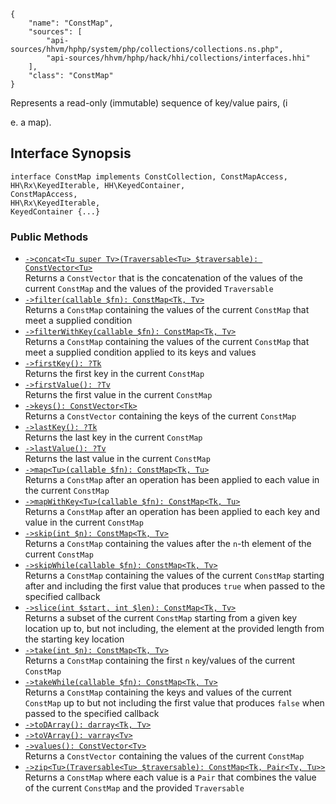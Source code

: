 ``` yamlmeta
{
    "name": "ConstMap",
    "sources": [
        "api-sources/hhvm/hphp/system/php/collections/collections.ns.php",
        "api-sources/hhvm/hphp/hack/hhi/collections/interfaces.hhi"
    ],
    "class": "ConstMap"
}
```




Represents a read-only (immutable) sequence of key/value pairs, (i




e. a map).




## Interface Synopsis




``` Hack
interface ConstMap implements ConstCollection, ConstMapAccess, HH\Rx\KeyedIterable, HH\KeyedContainer,                                     ConstMapAccess,                                     HH\Rx\KeyedIterable,                                     KeyedContainer {...}
```




### Public Methods




+ [` ->concat<Tu super Tv>(Traversable<Tu> $traversable): ConstVector<Tu> `](</hack/reference/interface/ConstMap/concat/>)\
  Returns a `` ConstVector `` that is the concatenation of the values of the
  current ``` ConstMap ``` and the values of the provided ```` Traversable ````
+ [` ->filter(callable $fn): ConstMap<Tk, Tv> `](</hack/reference/interface/ConstMap/filter/>)\
  Returns a `` ConstMap `` containing the values of the current ``` ConstMap ``` that
  meet a supplied condition
+ [` ->filterWithKey(callable $fn): ConstMap<Tk, Tv> `](</hack/reference/interface/ConstMap/filterWithKey/>)\
  Returns a `` ConstMap `` containing the values of the current ``` ConstMap ``` that
  meet a supplied condition applied to its keys and values
+ [` ->firstKey(): ?Tk `](</hack/reference/interface/ConstMap/firstKey/>)\
  Returns the first key in the current `` ConstMap ``
+ [` ->firstValue(): ?Tv `](</hack/reference/interface/ConstMap/firstValue/>)\
  Returns the first value in the current `` ConstMap ``
+ [` ->keys(): ConstVector<Tk> `](</hack/reference/interface/ConstMap/keys/>)\
  Returns a `` ConstVector `` containing the keys of the current ``` ConstMap ```
+ [` ->lastKey(): ?Tk `](</hack/reference/interface/ConstMap/lastKey/>)\
  Returns the last key in the current `` ConstMap ``
+ [` ->lastValue(): ?Tv `](</hack/reference/interface/ConstMap/lastValue/>)\
  Returns the last value in the current `` ConstMap ``
+ [` ->map<Tu>(callable $fn): ConstMap<Tk, Tu> `](</hack/reference/interface/ConstMap/map/>)\
  Returns a `` ConstMap `` after an operation has been applied to each value in
  the current ``` ConstMap ```
+ [` ->mapWithKey<Tu>(callable $fn): ConstMap<Tk, Tu> `](</hack/reference/interface/ConstMap/mapWithKey/>)\
  Returns a `` ConstMap `` after an operation has been applied to each key and
  value in the current ``` ConstMap ```
+ [` ->skip(int $n): ConstMap<Tk, Tv> `](</hack/reference/interface/ConstMap/skip/>)\
  Returns a `` ConstMap `` containing the values after the ``` n ```-th element of the
  current ```` ConstMap ````
+ [` ->skipWhile(callable $fn): ConstMap<Tk, Tv> `](</hack/reference/interface/ConstMap/skipWhile/>)\
  Returns a `` ConstMap `` containing the values of the current ``` ConstMap ```
  starting after and including the first value that produces ```` true ```` when
  passed to the specified callback
+ [` ->slice(int $start, int $len): ConstMap<Tk, Tv> `](</hack/reference/interface/ConstMap/slice/>)\
  Returns a subset of the current `` ConstMap `` starting from a given key
  location up to, but not including, the element at the provided length from
  the starting key location
+ [` ->take(int $n): ConstMap<Tk, Tv> `](</hack/reference/interface/ConstMap/take/>)\
  Returns a `` ConstMap `` containing the first ``` n ``` key/values of the current
  ```` ConstMap ````
+ [` ->takeWhile(callable $fn): ConstMap<Tk, Tv> `](</hack/reference/interface/ConstMap/takeWhile/>)\
  Returns a `` ConstMap `` containing the keys and values of the current
  ``` ConstMap ``` up to but not including the first value that produces ```` false ````
  when passed to the specified callback
+ [` ->toDArray(): darray<Tk, Tv> `](</hack/reference/interface/ConstMap/toDArray/>)
+ [` ->toVArray(): varray<Tv> `](</hack/reference/interface/ConstMap/toVArray/>)
+ [` ->values(): ConstVector<Tv> `](</hack/reference/interface/ConstMap/values/>)\
  Returns a `` ConstVector `` containing the values of the current ``` ConstMap ```
+ [` ->zip<Tu>(Traversable<Tu> $traversable): ConstMap<Tk, Pair<Tv, Tu>> `](</hack/reference/interface/ConstMap/zip/>)\
  Returns a `` ConstMap `` where each value is a ``` Pair ``` that combines the value
  of the current ```` ConstMap ```` and the provided ````` Traversable `````
<!-- HHAPIDOC -->
